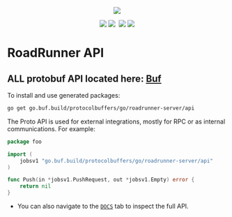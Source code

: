 <p align="center">
 <a href="https://roadrunner.dev" target="_blank">
  <picture>
    <source media="(prefers-color-scheme: dark)" srcset="https://user-images.githubusercontent.com/7326800/205905278-3899e2c8-5c15-4347-820b-a8ea4c5ba2d7.png">
    <img align="center" src="https://user-images.githubusercontent.com/796136/50286124-6f7f3780-046f-11e9-9f45-e8fedd4f786d.png">
  </picture>
</a>
</p>
<p align="center">
 <a href="https://packagist.org/packages/spiral/roadrunner"><img src="https://poser.pugx.org/spiral/roadrunner/version"></a>
	<a href="https://pkg.go.dev/github.com/roadrunner-server/api/v4?tab=doc"><img src="https://godoc.org/github.com/roadrunner-server/api/v4?status.svg"></a>
	<a href="https://github.com/roadrunner-server/api/actions"><img src="https://github.com/roadrunner-server/api/workflows/Linters/badge.svg" alt=""></a>
	<a href="https://goreportcard.com/report/github.com/roadrunner-server/api"><img src="https://goreportcard.com/badge/github.com/roadrunner-server/api"></a>
	<a href="https://discord.gg/TFeEmCs"><img src="https://img.shields.io/badge/discord-chat-magenta.svg"></a>
</p>

# RoadRunner API

## ALL protobuf API located here: [Buf](https://buf.build/roadrunner-server/api)  
To install and use generated packages:
```bash
go get go.buf.build/protocolbuffers/go/roadrunner-server/api
```

The Proto API is used for external integrations, mostly for RPC or as internal communications. For example:
```go
package foo

import (
	jobsv1 "go.buf.build/protocolbuffers/go/roadrunner-server/api"
)

func Push(in *jobsv1.PushRequest, out *jobsv1.Empty) error {
	return nil
}
```
 
- You can also navigate to the [`DOCS`](https://buf.build/roadrunner-server/api/docs) tab to inspect the full API.
